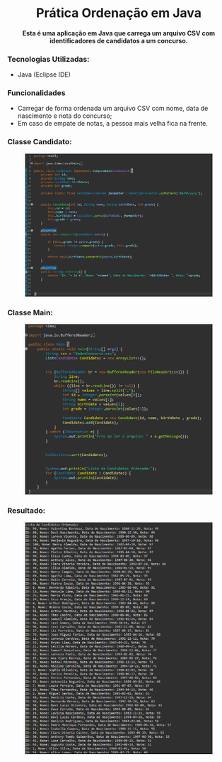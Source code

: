 <h1 align="center">Prática Ordenação em Java</h1>
<h4 align='center'>Esta é uma aplicação em Java que carrega um arquivo CSV com identificadores de candidatos a um concurso.</h2>

### Tecnologias Utilizadas:
* Java (Eclipse IDE)

### Funcionalidades
- Carregar de forma ordenada um arquivo CSV com nome, data de nascimento e nota do concurso;
- Em caso de empate de notas, a pessoa mais velha fica na frente.
  
### Classe Candidato:

<figure>
  <img src="https://github.com/ArielceJunior/Pratica-Ordenacao-em-Java/blob/main/ListCSV/Images/candidate.png" alt="Candidato">
</figure>

### Classe Main:
<figure>
  <img src="https://github.com/ArielceJunior/Pratica-Ordenacao-em-Java/blob/main/ListCSV/Images/main.png" alt="Main">
</figure>

### Resultado:
<figure>
  <img src="https://github.com/ArielceJunior/Pratica-Ordenacao-em-Java/blob/main/ListCSV/Images/console.png" alt="Main">
</figure>
